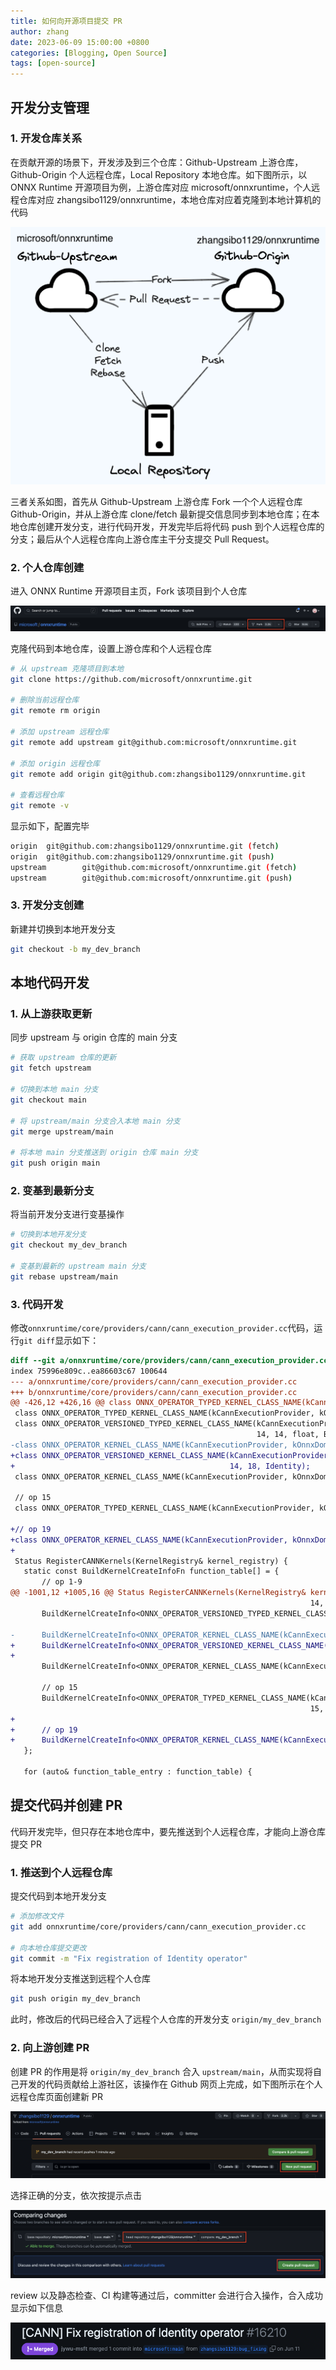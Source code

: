```yaml
---
title: 如何向开源项目提交 PR
author: zhang
date: 2023-06-09 15:00:00 +0800
categories: [Blogging, Open Source]
tags: [open-source]
---
```


## 开发分支管理

### 1. 开发仓库关系

在贡献开源的场景下，开发涉及到三个仓库：Github-Upstream 上游仓库，Github-Origin 个人远程仓库，Local Repository 本地仓库。如下图所示，以 ONNX Runtime 开源项目为例，上游仓库对应 microsoft/onnxruntime，个人远程仓库对应 zhangsibo1129/onnxruntime，本地仓库对应着克隆到本地计算机的代码

![branches](/images/2023-06/repos.png)

三者关系如图，首先从 Github-Upstream 上游仓库 Fork 一个个人远程仓库 Github-Origin，并从上游仓库 clone/fetch 最新提交信息同步到本地仓库；在本地仓库创建开发分支，进行代码开发，开发完毕后将代码 push 到个人远程仓库的分支；最后从个人远程仓库向上游仓库主干分支提交 Pull Request。

### 2. 个人仓库创建

进入 ONNX Runtime 开源项目主页，Fork 该项目到个人仓库

![Fork](/images/2023-06/fork.png)

克隆代码到本地仓库，设置上游仓库和个人远程仓库

```bash
# 从 upstream 克隆项目到本地
git clone https://github.com/microsoft/onnxruntime.git

# 删除当前远程仓库
git remote rm origin

# 添加 upstream 远程仓库
git remote add upstream git@github.com:microsoft/onnxruntime.git

# 添加 origin 远程仓库
git remote add origin git@github.com:zhangsibo1129/onnxruntime.git

# 查看远程仓库
git remote -v
```

显示如下，配置完毕

```bash
origin  git@github.com:zhangsibo1129/onnxruntime.git (fetch)
origin  git@github.com:zhangsibo1129/onnxruntime.git (push)
upstream        git@github.com:microsoft/onnxruntime.git (fetch)
upstream        git@github.com:microsoft/onnxruntime.git (push)
```

### 3. 开发分支创建

新建并切换到本地开发分支

```bash
git checkout -b my_dev_branch
```

## 本地代码开发

### 1. 从上游获取更新

同步 upstream 与 origin 仓库的 main 分支

```bash
# 获取 upstream 仓库的更新
git fetch upstream 

# 切换到本地 main 分支
git checkout main

# 将 upstream/main 分支合入本地 main 分支
git merge upstream/main

# 将本地 main 分支推送到 origin 仓库 main 分支
git push origin main
```

### 2. 变基到最新分支

将当前开发分支进行变基操作

```bash
# 切换到本地开发分支
git checkout my_dev_branch

# 变基到最新的 upstream main 分支
git rebase upstream/main
```

### 3. 代码开发

修改`onnxruntime/core/providers/cann/cann_execution_provider.cc`代码，运行`git diff`显示如下：

```diff
diff --git a/onnxruntime/core/providers/cann/cann_execution_provider.cc b/onnxruntime/core/providers/cann/cann_execution_provider.cc
index 75996e809c..ea86603c67 100644
--- a/onnxruntime/core/providers/cann/cann_execution_provider.cc
+++ b/onnxruntime/core/providers/cann/cann_execution_provider.cc
@@ -426,12 +426,16 @@ class ONNX_OPERATOR_TYPED_KERNEL_CLASS_NAME(kCannExecutionProvider, kOnnxDomain,
 class ONNX_OPERATOR_TYPED_KERNEL_CLASS_NAME(kCannExecutionProvider, kOnnxDomain, 14, double, Relu);
 class ONNX_OPERATOR_VERSIONED_TYPED_KERNEL_CLASS_NAME(kCannExecutionProvider, kOnnxDomain,
                                                       14, 14, float, BatchNormalization);
-class ONNX_OPERATOR_KERNEL_CLASS_NAME(kCannExecutionProvider, kOnnxDomain, 14, Identity);
+class ONNX_OPERATOR_VERSIONED_KERNEL_CLASS_NAME(kCannExecutionProvider, kOnnxDomain,
+                                                14, 18, Identity);
 class ONNX_OPERATOR_KERNEL_CLASS_NAME(kCannExecutionProvider, kOnnxDomain, 14, Reshape);
 
 // op 15
 class ONNX_OPERATOR_TYPED_KERNEL_CLASS_NAME(kCannExecutionProvider, kOnnxDomain, 15, float, BatchNormalization);
 
+// op 19
+class ONNX_OPERATOR_KERNEL_CLASS_NAME(kCannExecutionProvider, kOnnxDomain, 19, Identity);
+
 Status RegisterCANNKernels(KernelRegistry& kernel_registry) {
   static const BuildKernelCreateInfoFn function_table[] = {
       // op 1-9
@@ -1001,12 +1005,16 @@ Status RegisterCANNKernels(KernelRegistry& kernel_registry) {
                                                                   14, double, Relu)>,
       BuildKernelCreateInfo<ONNX_OPERATOR_VERSIONED_TYPED_KERNEL_CLASS_NAME(kCannExecutionProvider, kOnnxDomain,
                                                                             14, 14, float, BatchNormalization)>,
-      BuildKernelCreateInfo<ONNX_OPERATOR_KERNEL_CLASS_NAME(kCannExecutionProvider, kOnnxDomain, 14, Identity)>,
+      BuildKernelCreateInfo<ONNX_OPERATOR_VERSIONED_KERNEL_CLASS_NAME(kCannExecutionProvider, kOnnxDomain,
+                                                                      14, 18, Identity)>,
       BuildKernelCreateInfo<ONNX_OPERATOR_KERNEL_CLASS_NAME(kCannExecutionProvider, kOnnxDomain, 14, Reshape)>,
 
       // op 15
       BuildKernelCreateInfo<ONNX_OPERATOR_TYPED_KERNEL_CLASS_NAME(kCannExecutionProvider, kOnnxDomain,
                                                                   15, float, BatchNormalization)>,
+
+      // op 19
+      BuildKernelCreateInfo<ONNX_OPERATOR_KERNEL_CLASS_NAME(kCannExecutionProvider, kOnnxDomain, 19, Identity)>,
   };
 
   for (auto& function_table_entry : function_table) {
```

## 提交代码并创建 PR

代码开发完毕，但只存在本地仓库中，要先推送到个人远程仓库，才能向上游仓库提交 PR

### 1. 推送到个人远程仓库

提交代码到本地开发分支

```bash
# 添加修改文件
git add onnxruntime/core/providers/cann/cann_execution_provider.cc

# 向本地仓库提交更改
git commit -m "Fix registration of Identity operator"
```

将本地开发分支推送到远程个人仓库

```bash
git push origin my_dev_branch
```

此时，修改后的代码已经合入了远程个人仓库的开发分支 `origin/my_dev_branch`

### 2. 向上游创建 PR
创建 PR 的作用是将 `origin/my_dev_branch` 合入 `upstream/main`，从而实现将自己开发的代码贡献给上游社区，该操作在 Github 网页上完成，如下图所示在个人远程仓库页面创建新 PR

![PR0](/images/2023-06/pr0.png)

选择正确的分支，依次按提示点击

![PR1](/images/2023-06/pr1.png)

review 以及静态检查、CI 构建等通过后，committer 会进行合入操作，合入成功显示如下信息

![PR1](/images/2023-06/merged.png)

